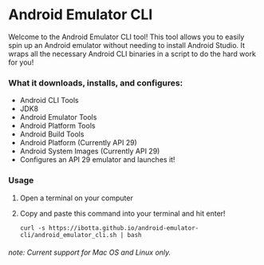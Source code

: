 # Android Emulator CLI

Welcome to the Android Emulator CLI tool! This tool allows you to easily spin up an Android emulator without needing to install Android Studio. It wraps all the necessary Android CLI binaries in a script to do the hard work for you! 

### What it downloads, installs, and configures:
* Android CLI Tools 
* JDK8
* Android Emulator Tools
* Android Platform Tools
* Android Build Tools
* Android Platform (Currently API 29)
* Android System Images (Currently API 29)
* Configures an API 29 emulator and launches it!

### Usage
1. Open a terminal on your computer
2. Copy and paste this command into your terminal and hit enter! 

    ```
    curl -s https://ibotta.github.io/android-emulator-cli/android_emulator_cli.sh | bash
    ```
###### note: Current support for Mac OS and Linux only.
